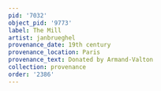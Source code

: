 ```yaml
---
pid: '7032'
object_pid: '9773'
label: The Mill
artist: janbrueghel
provenance_date: 19th century
provenance_location: Paris
provenance_text: Donated by Armand-Valton
collection: provenance
order: '2386'
---
```

